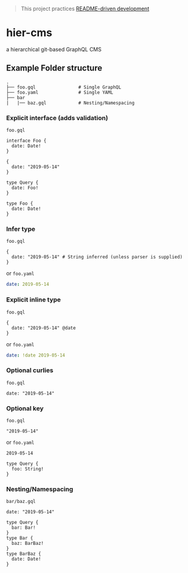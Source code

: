 > This project practices [README-driven development](https://tom.preston-werner.com/2010/08/23/readme-driven-development.html)

# hier-cms
a hierarchical git-based GraphQL CMS

## Example Folder structure
    .
    ├── foo.gql                # Single GraphQL
    ├── foo.yaml               # Single YAML
    ├── bar
    |   |── baz.gql            # Nesting/Namespacing

### Explicit interface (adds validation)
`foo.gql` 
```gql
interface Foo {
  date: Date!
}

{
  date: "2019-05-14"
}
```
```gql
type Query {
  date: Foo!
}

type Foo {
  date: Date!
}
```

### Infer type
`foo.gql`
```gql
{
  date: "2019-05-14" # String inferred (unless parser is supplied)
}
```
or
`foo.yaml`
```yaml
date: 2019-05-14
```

### Explicit inline type
`foo.gql`
```gql
{
  date: "2019-05-14" @date
}
```
or
`foo.yaml`
```yaml
date: !date 2019-05-14
```

### Optional curlies
`foo.gql`
```gql
date: "2019-05-14"
```

### Optional key
`foo.gql`
```gql
"2019-05-14"
```
or
`foo.yaml`
```gql
2019-05-14
```
```gql
type Query {
  foo: String!
}
```

### Nesting/Namespacing
`bar/baz.gql`
```gql
date: "2019-05-14"
```
```gql
type Query {
  bar: Bar!
}
type Bar {
  baz: BarBaz!
}
type BarBaz {
  date: Date!
}
```
